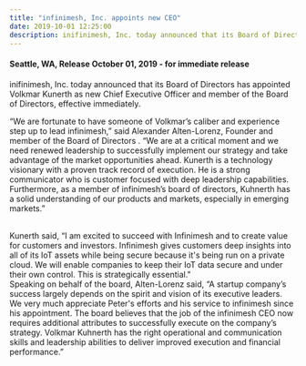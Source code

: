 ```yaml
---
title: "infinimesh, Inc. appoints new CEO"
date: 2019-10-01 12:25:00
description: inifinimesh, Inc. today announced that its Board of Directors has appointed Volkmar Kunerth as new Chief Executive Officer
---
```


#### Seattle, WA, Release October 01, 2019 - for immediate release

inifinimesh, Inc. today announced that its Board of Directors has appointed Volkmar Kunerth as new Chief Executive Officer and 
member of the Board of Directors, effective immediately. 

“We are fortunate to have someone of Volkmar’s caliber and experience step up to lead infinimesh,” said Alexander Alten-Lorenz, 
Founder and member of the Board of Directors . “We are at a critical moment and we need renewed leadership to successfully 
implement our strategy and take advantage of the market opportunities ahead. Kunerth is a technology visionary with a proven 
track record of execution. He is a strong communicator who is customer focused with deep leadership capabilities. Furthermore, 
as a member of infinimesh’s board of directors, Kuhnerth has a solid understanding of our products and markets, especially in 
emerging markets.”<br><br>

Kunerth said, “I am excited to succeed with Infinimesh and to create value for customers and investors. Infinimesh gives 
customers deep insights into all of its IoT assets while being secure because it's being run on a private cloud. We will enable 
companies to keep their IoT data secure and under their own control. This is strategically essential."<br>
Speaking on behalf of the board, Alten-Lorenz said, “A startup company’s success largely depends on the spirit and 
vision of its executive leaders. We very much appreciate Peter's efforts and his service to infinimesh since his appointment. 
The board believes that the job of the infinimesh CEO now requires additional attributes to successfully execute on the company’s 
strategy. Volkmar Kuhnerth has the right operational and communication skills and leadership abilities to deliver improved 
execution and financial performance.”

